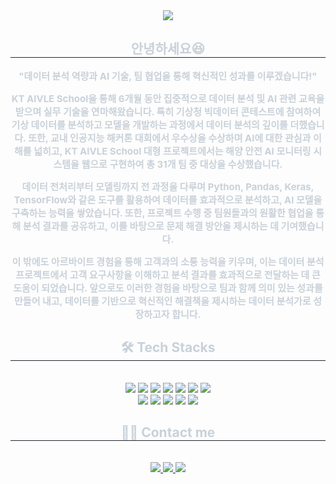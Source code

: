 <div align= "center">
    <img src="https://capsule-render.vercel.app/api?type=waving&color=gradient&height=240&text=상호의%20이모저모✅&animation=&fontColor=ffffff&fontSize=40" />
    </div>
    <div align= "center"> 
    <h2 style="border-bottom: 1px solid #21262d; color: #c9d1d9;"> 안녕하세요😆 </h2>  
    <div style="font-weight: 700; font-size: 15px; text-align: center; color: #c9d1d9;"> "데이터 분석 역량과 AI 기술, 팀 협업을 통해 혁신적인 성과를 이루겠습니다!"

KT AIVLE School을 통해 6개월 동안 집중적으로 데이터 분석 및 AI 관련 교육을 받으며 실무 기술을 연마해왔습니다. 특히 기상청 빅데이터 콘테스트에 참여하여 기상 데이터를 분석하고 모델을 개발하는 과정에서 데이터 분석의 깊이를 더했습니다. 또한, 교내 인공지능 해커톤 대회에서 우수상을 수상하며 AI에 대한 관심과 이해를 넓히고, KT AIVLE School 대형 프로젝트에서는 해양 안전 AI 모니터링 시스템을 웹으로 구현하여 총 31개 팀 중 대상을 수상했습니다.

데이터 전처리부터 모델링까지 전 과정을 다루며 Python, Pandas, Keras, TensorFlow와 같은 도구를 활용하여 데이터를 효과적으로 분석하고, AI 모델을 구축하는 능력을 쌓았습니다. 또한, 프로젝트 수행 중 팀원들과의 원활한 협업을 통해 분석 결과를 공유하고, 이를 바탕으로 문제 해결 방안을 제시하는 데 기여했습니다.

이 밖에도 아르바이트 경험을 통해 고객과의 소통 능력을 키우며, 이는 데이터 분석 프로젝트에서 고객 요구사항을 이해하고 분석 결과를 효과적으로 전달하는 데 큰 도움이 되었습니다. 앞으로도 이러한 경험을 바탕으로 팀과 함께 의미 있는 성과를 만들어 내고, 데이터를 기반으로 혁신적인 해결책을 제시하는 데이터 분석가로 성장하고자 합니다.</li> </div> 
    </div>
    <div align= "center">
    <h2 style="border-bottom: 1px solid #21262d; color: #c9d1d9;"> 🛠️ Tech Stacks </h2> <br> 
    <div style="margin: 0 auto; text-align: center;" align= "center"> <img src="https://img.shields.io/badge/Python-3776AB?style=for-the-badge&logo=Python&logoColor=white">
        <img src="https://img.shields.io/badge/anaconda-44A833?style=for-the-badge&logo=anaconda&logoColor=white">
        <img src="https://img.shields.io/badge/jupyter-F37626?style=for-the-badge&logo=jupyter&logoColor=white">
          <img src="https://img.shields.io/badge/Keras-D00000?style=for-the-badge&logo=Keras&logoColor=white">
          <img src="https://img.shields.io/badge/Tensorflow-FF6F00?style=for-the-badge&logo=Tensorflow&logoColor=white">
          <img src="https://img.shields.io/badge/Selenium-43B02A?style=for-the-badge&logo=Selenium&logoColor=white">
        <img src="https://img.shields.io/badge/chatbot-0066FF?style=for-the-badge&logo=chatbot&logoColor=white">
          <br/><img src="https://img.shields.io/badge/HTML5-E34F26?style=for-the-badge&logo=HTML5&logoColor=white">
          <img src="https://img.shields.io/badge/CSS3-1572B6?style=for-the-badge&logo=CSS3&logoColor=white">
          <img src="https://img.shields.io/badge/Django-092E20?style=for-the-badge&logo=Django&logoColor=white">
          <img src="https://img.shields.io/badge/Amazon AWS-232F3E?style=for-the-badge&logo=Amazon AWS&logoColor=white">
          <img src="https://img.shields.io/badge/Git-F05032?style=for-the-badge&logo=Git&logoColor=white">
          <br/></div>
    </div>
    <div align= "center">
    <h2 style="border-bottom: 1px solid #21262d; color: #c9d1d9;"> 🧑‍💻 Contact me </h2> <br> 
    <div align= "center"> <a href=https://www.notion.so/097a1cd1a5264d70994484b39111054a> <img src="https://img.shields.io/badge/Notion-000000?style=for-the-badge&logo=Notion&logoColor=white&link=https://www.notion.so/097a1cd1a5264d70994484b39111054a"> </a>
         <a href=mailto:2sixdec@naver.com> <img src="https://img.shields.io/badge/Gmail-EA4335?style=for-the-badge&logo=Gmail&logoColor=white&link=mailto:2sixdec@naver.com"> </a>
         <a href=https://www.instagram.com/2sixdec/> <img src="https://img.shields.io/badge/Instagram-E4405F?style=for-the-badge&logo=Instagram&logoColor=white&link=https://www.instagram.com/2sixdec/"> </a>
          </div>  <br> 
    <div align= "center">  </div> 
    </div>
    

